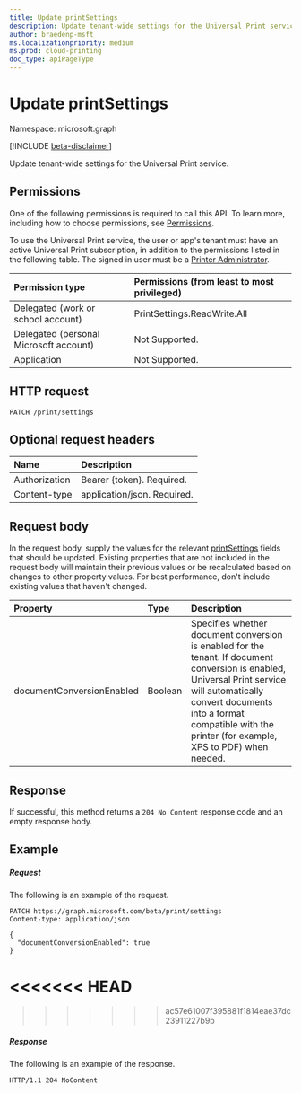 ```yaml
---
title: Update printSettings
description: Update tenant-wide settings for the Universal Print service.
author: braedenp-msft
ms.localizationpriority: medium
ms.prod: cloud-printing
doc_type: apiPageType
---
```


# Update printSettings

Namespace: microsoft.graph

[!INCLUDE [beta-disclaimer](../../includes/beta-disclaimer.md)]

Update tenant-wide settings for the Universal Print service.

## Permissions
One of the following permissions is required to call this API. To learn more, including how to choose permissions, see [Permissions](/graph/permissions-reference).

To use the Universal Print service, the user or app's tenant must have an active Universal Print subscription, in addition to the permissions listed in the following table. The signed in user must be a [Printer Administrator](/azure/active-directory/users-groups-roles/directory-assign-admin-roles#printer-administrator).

|Permission type | Permissions (from least to most privileged) |
|:---------------|:--------------------------------------------|
|Delegated (work or school account)| PrintSettings.ReadWrite.All |
|Delegated (personal Microsoft account)|Not Supported.|
|Application|Not Supported.|

## HTTP request
<!-- { "blockType": "ignored" } -->
```http
PATCH /print/settings
```

## Optional request headers
| Name       | Description|
|:-----------|:-----------|
| Authorization | Bearer {token}. Required. |
| Content-type  | application/json. Required.|

## Request body
In the request body, supply the values for the relevant [printSettings](../resources/printsettings.md) fields that should be updated. Existing properties that are not included in the request body will maintain their previous values or be recalculated based on changes to other property values. For best performance, don't include existing values that haven't changed.

| Property     | Type        | Description |
|:-------------|:------------|:------------|
|documentConversionEnabled|Boolean|Specifies whether document conversion is enabled for the tenant. If document conversion is enabled, Universal Print service will automatically convert documents into a format compatible with the printer (for example, XPS to PDF) when needed.|

## Response
If successful, this method returns a `204 No Content` response code and an empty response body.

## Example
##### Request
The following is an example of the request.

<!-- {
  "blockType": "request",
  "name": "update_settings_for_print"
}-->
```http
PATCH https://graph.microsoft.com/beta/print/settings
Content-type: application/json

{
  "documentConversionEnabled": true
}
```
<<<<<<< HEAD
=======

>>>>>>> ac57e61007f395881f1814eae37dc23911227b9b
##### Response

The following is an example of the response. 
<!-- {
  "blockType": "response"
} -->
```http
HTTP/1.1 204 NoContent
```

<!-- uuid: 8fcb5dbc-d5aa-4681-8e31-b001d5168d79
2015-10-25 14:57:30 UTC -->
<!-- {
  "type": "#page.annotation",
  "description": "Update settings",
  "keywords": "",
  "section": "documentation",
  "tocPath": ""
}-->

